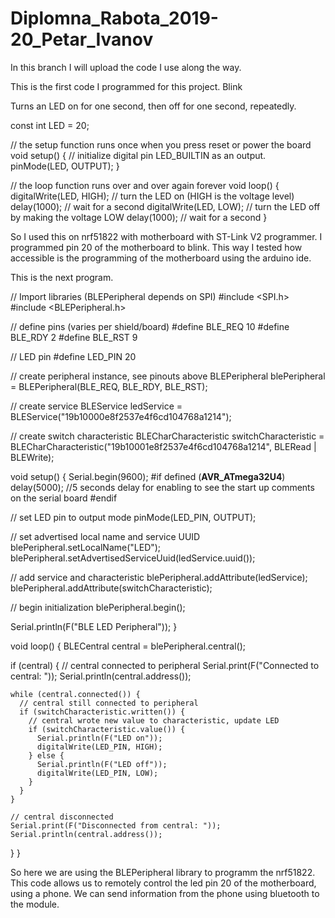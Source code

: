 # Diplomna_Rabota_2019-20_Petar_Ivanov
In this branch I will upload the code I use along the way.



This is the first code I programmed for this project.
  Blink

  Turns an LED on for one second, then off for one second, repeatedly.



const int LED = 20; 
 
// the setup function runs once when you press reset or power the board
void setup() {
  // initialize digital pin LED_BUILTIN as an output.
  pinMode(LED, OUTPUT);
}

// the loop function runs over and over again forever
void loop() {
  digitalWrite(LED, HIGH);   // turn the LED on (HIGH is the voltage level)
  delay(1000);                       // wait for a second
  digitalWrite(LED, LOW);    // turn the LED off by making the voltage LOW
  delay(1000);                       // wait for a second
}

So I used this on nrf51822 with motherboard with ST-Link V2 programmer. I programmed pin 20 of the motherboard to blink. 
This way I tested  how accessible is the programming of the motherboard using the arduino ide.

This is the next program.


// Import libraries (BLEPeripheral depends on SPI)
#include <SPI.h>
#include <BLEPeripheral.h>

// define pins (varies per shield/board)
#define BLE_REQ   10
#define BLE_RDY   2
#define BLE_RST   9

// LED pin
#define LED_PIN   20

// create peripheral instance, see pinouts above
BLEPeripheral            blePeripheral        = BLEPeripheral(BLE_REQ, BLE_RDY, BLE_RST);

// create service
BLEService               ledService           = BLEService("19b10000e8f2537e4f6cd104768a1214");

// create switch characteristic
BLECharCharacteristic    switchCharacteristic = BLECharCharacteristic("19b10001e8f2537e4f6cd104768a1214", BLERead | BLEWrite);

void setup() {
  Serial.begin(9600);
#if defined (__AVR_ATmega32U4__)
  delay(5000);  //5 seconds delay for enabling to see the start up comments on the serial board
#endif

  // set LED pin to output mode
  pinMode(LED_PIN, OUTPUT);

  // set advertised local name and service UUID
  blePeripheral.setLocalName("LED");
  blePeripheral.setAdvertisedServiceUuid(ledService.uuid());

  // add service and characteristic
  blePeripheral.addAttribute(ledService);
  blePeripheral.addAttribute(switchCharacteristic);

  // begin initialization
  blePeripheral.begin();

  Serial.println(F("BLE LED Peripheral"));
}

void loop() {
  BLECentral central = blePeripheral.central();

  if (central) {
    // central connected to peripheral
    Serial.print(F("Connected to central: "));
    Serial.println(central.address());

    while (central.connected()) {
      // central still connected to peripheral
      if (switchCharacteristic.written()) {
        // central wrote new value to characteristic, update LED
        if (switchCharacteristic.value()) {
          Serial.println(F("LED on"));
          digitalWrite(LED_PIN, HIGH);
        } else {
          Serial.println(F("LED off"));
          digitalWrite(LED_PIN, LOW);
        }
      }
    }

    // central disconnected
    Serial.print(F("Disconnected from central: "));
    Serial.println(central.address());
  }
}

So here we are using the BLEPeripheral library to programm the nrf51822.
This code allows us to remotely control the led pin 20 of the motherboard, using a phone.
We can send information from the phone using bluetooth to the module.

